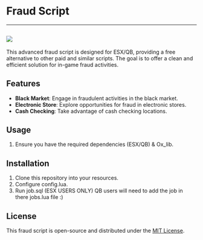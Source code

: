 #  Fraud Script
---
 [![](https://dcbadge.vercel.app/api/server/cfxdev)](https://discord.gg/cfxdev)
---
This advanced fraud script is designed for ESX/QB, providing a free alternative to other paid and similar scripts. The goal is to offer a clean and efficient solution for in-game fraud activities.

## Features

- **Black Market**: Engage in fraudulent activities in the black market.
- **Electronic Store**: Explore opportunities for fraud in electronic stores.
- **Cash Checking**: Take advantage of cash checking locations.

## Usage

1. Ensure you have the required dependencies (ESX/QB) & Ox_lib.
   
## Installation

1. Clone this repository into your resources.
2. Configure config.lua.
3. Run job.sql (ESX USERS ONLY) QB users will need to add the job in there jobs.lua file :)
   
## License

This fraud script is open-source and distributed under the [MIT License](LICENSE).
